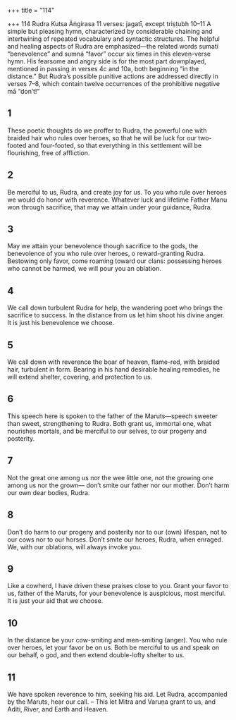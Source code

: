 +++
title = "114"

+++
114
Rudra
Kutsa Āṅgirasa
11 verses: jagatī, except triṣṭubh 10–11
A simple but pleasing hymn, characterized by considerable chaining and intertwining  of repeated vocabulary and syntactic structures. The helpful and healing aspects of  Rudra are emphasized—the related words sumatí “benevolence” and sumná “favor”  occur six times in this eleven-verse hymn. His fearsome and angry side is for the most  part downplayed, mentioned in passing in verses 4c and 10a, both beginning “in the  distance.” But Rudra’s possible punitive actions are addressed directly in verses 7–8,  which contain twelve occurrences of the prohibitive negative mā “don’t!”
## 1
These poetic thoughts do we proffer to Rudra, the powerful one with  braided hair who rules over heroes,
so that he will be luck for our two-footed and four-footed, so that
everything in this settlement will be flourishing, free of affliction.
## 2
Be merciful to us, Rudra, and create joy for us. To you who rule over  heroes we would do honor with reverence.
Whatever luck and lifetime Father Manu won through sacrifice, that may  we attain under your guidance, Rudra.
## 3
May we attain your benevolence though sacrifice to the gods, the  benevolence of you who rule over heroes, o reward-granting Rudra.
Bestowing only favor, come roaming toward our clans: possessing heroes  who cannot be harmed, we will pour you an oblation.

## 4
We call down turbulent Rudra for help, the wandering poet who brings  the sacrifice to success.
In the distance from us let him shoot his divine anger. It is just his
benevolence we choose.
## 5
We call down with reverence the boar of heaven, flame-red, with  braided hair, turbulent in form.
Bearing in his hand desirable healing remedies, he will extend shelter,  covering, and protection to us.
## 6
This speech here is spoken to the father of the Maruts—speech sweeter  than sweet, strengthening to Rudra.
Both grant us, immortal one, what nourishes mortals, and be merciful  to our selves, to our progeny and posterity.
## 7
Not the great one among us nor the wee little one, not the growing one  among us nor the grown—
don’t smite our father nor our mother. Don’t harm our own dear
bodies, Rudra.
## 8
Don’t do harm to our progeny and posterity nor to our (own) lifespan,  not to our cows nor to our horses.
Don’t smite our heroes, Rudra, when enraged. We, with our oblations,  will always invoke you.
## 9
Like a cowherd, I have driven these praises close to you. Grant your  favor to us, father of the Maruts,
for your benevolence is auspicious, most merciful. It is just your aid
that we choose.
## 10
In the distance be your cow-smiting and men-smiting (anger). You who  rule over heroes, let your favor be on us.
Both be merciful to us and speak on our behalf, o god, and then extend  double-lofty shelter to us.
## 11
We have spoken reverence to him, seeking his aid. Let Rudra,
accompanied by the Maruts, hear our call.
– This let Mitra and Varuṇa grant to us, and Aditi, River, and Earth  and Heaven.